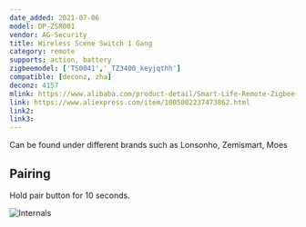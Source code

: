 ```yaml
---
date_added: 2021-07-06
model: DP-ZSR001
vendor: AG-Security
title: Wireless Scene Switch 1 Gang 
category: remote
supports: action, battery
zigbeemodel: ['TS0041','_TZ3400_keyjqthh']
compatible: [deconz, zha]
deconz: 4157
mlink: https://www.alibaba.com/product-detail/Smart-Life-Remote-Zigbee-Switch-2_62439063064.html
link: https://www.aliexpress.com/item/1005002237473862.html
link2: 
link3: 
---
```

Can be found under different brands such as Lonsonho, Zemismart, Moes

## Pairing
Hold pair button for 10 seconds.

![Internals](/assets/images/devices/Lerlink_ZBWS02_internals.webp)
